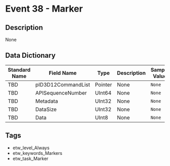 # Event 38 - Marker

## Description
None

## Data Dictionary
|Standard Name|Field Name|Type|Description|Sample Value|
|---|---|---|---|---|
|TBD|pID3D12CommandList|Pointer|None|`None`|
|TBD|APISequenceNumber|UInt64|None|`None`|
|TBD|Metadata|UInt32|None|`None`|
|TBD|DataSize|UInt32|None|`None`|
|TBD|Data|UInt8|None|`None`|

## Tags
* etw_level_Always
* etw_keywords_Markers
* etw_task_Marker